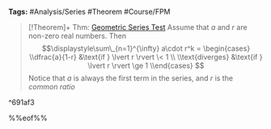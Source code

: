 ---
---

**Tags:** #Analysis/Series #Theorem #Course/FPM 

 > 
 > \[!Theorem\]+ Thm: [Geometric Series Test](Geometric%20Series%20Test.md)
 > Assume that $a$ and $r$ are non-zero real numbers. Then
 > $$\displaystyle\sum\_{n=1}^{\infty} a\cdot r^k = \begin{cases}
 > \\dfrac{a}{1-r} &\text{if } \lvert r \rvert \< 1 \\
 > \\text{diverges} &\text{if } \lvert r \rvert \ge 1
 > \\end{cases}
 > $$
 > Notice that $a$ is always the first term in the series, and $r$ is the *common ratio*

^691af3

%%eof%%